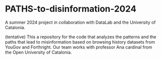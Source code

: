 # PATHS-to-disinformation-2024
A summer 2024 project in collaboration with DataLab and the University of Catalonia.

(tentative) This a repository for the code that analyzes the patterns and the paths that lead to misinformation based on browsing history datasets from YouGov and Forthright. Our team works with professor Ana cardinal from the Open University of Catalonia.  
